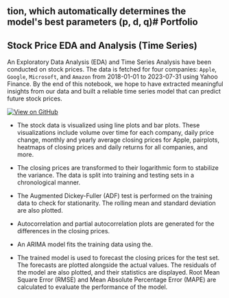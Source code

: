 tion, which automatically determines the model's best parameters (p, d, q)# Portfolio
---

## Stock Price EDA and Analysis (Time Series)

An Exploratory Data Analysis (EDA) and Time Series Analysis have been conducted on stock prices. The data is fetched for four companies: `Apple`, `Google`, `Microsoft`, and `Amazon` from 2018-01-01 to 2023-07-31 using Yahoo Finance. By the end of this notebook, we hope to have extracted meaningful insights from our data and built a reliable time series model that can predict future stock prices. 

[![View on GitHub](https://img.shields.io/badge/GitHub-View_on_GitHub-blue?logo=GitHub)](https://github.com/MJTGhasemi/ML_Projects/tree/main/Stocks%20Analysis)

- The stock data is visualized using line plots and bar plots. These visualizations include volume over time for each company, daily price change, monthly and yearly average closing prices for Apple, pairplots, heatmaps of closing prices and daily returns for all companies, and more.

- The closing prices are transformed to their logarithmic form to stabilize the variance. The data is split into training and testing sets in a chronological manner.

- The Augmented Dickey-Fuller (ADF) test is performed on the training data to check for stationarity. The rolling mean and standard deviation are also plotted.

- Autocorrelation and partial autocorrelation plots are generated for the differences in the closing prices.

- An ARIMA model fits the training data using the.

- The trained model is used to forecast the closing prices for the test set. The forecasts are plotted alongside the actual values. The residuals of the model are also plotted, and their statistics are displayed. Root Mean Square Error (RMSE) and Mean Absolute Percentage Error (MAPE) are calculated to evaluate the performance of the model.

